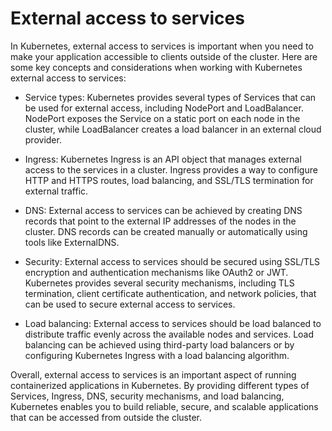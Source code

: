 # External access to services
In Kubernetes, external access to services is important when you need to make your application accessible to clients outside of the cluster. Here are some key concepts and considerations when working with Kubernetes external access to services:

* Service types: Kubernetes provides several types of Services that can be used for external access, including NodePort and LoadBalancer. NodePort exposes the Service on a static port on each node in the cluster, while LoadBalancer creates a load balancer in an external cloud provider.

* Ingress: Kubernetes Ingress is an API object that manages external access to the services in a cluster. Ingress provides a way to configure HTTP and HTTPS routes, load balancing, and SSL/TLS termination for external traffic.

* DNS: External access to services can be achieved by creating DNS records that point to the external IP addresses of the nodes in the cluster. DNS records can be created manually or automatically using tools like ExternalDNS.

* Security: External access to services should be secured using SSL/TLS encryption and authentication mechanisms like OAuth2 or JWT. Kubernetes provides several security mechanisms, including TLS termination, client certificate authentication, and network policies, that can be used to secure external access to services.

* Load balancing: External access to services should be load balanced to distribute traffic evenly across the available nodes and services. Load balancing can be achieved using third-party load balancers or by configuring Kubernetes Ingress with a load balancing algorithm.

Overall, external access to services is an important aspect of running containerized applications in Kubernetes. By providing different types of Services, Ingress, DNS, security mechanisms, and load balancing, Kubernetes enables you to build reliable, secure, and scalable applications that can be accessed from outside the cluster.